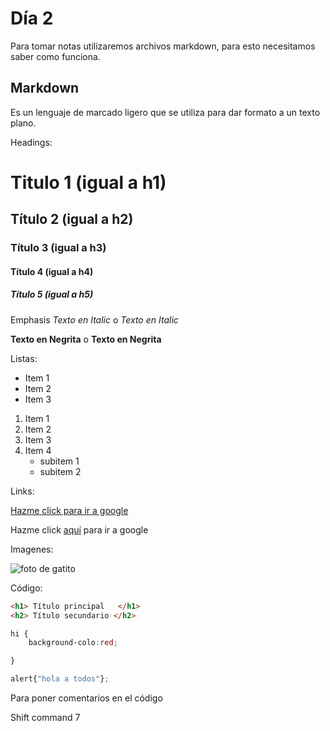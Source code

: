# Día 2

Para tomar notas utilizaremos archivos markdown, para esto necesitamos saber como funciona.

## Markdown

Es un lenguaje de marcado ligero que se utiliza para dar formato a un texto plano.

Headings:

# Titulo 1 (igual a h1)
## Título 2 (igual a h2)
### Título 3 (igual a h3)
#### Título 4 (igual a h4)
##### Título 5 (igual a h5)

Emphasis
*Texto en Italic* o _Texto en Italic_ 

**Texto en Negrita** o __Texto en Negrita__ 

Listas:
- Item 1
- Item 2
- Item 3

1. Item 1
2. Item 2
3. Item 3
4. Item 4
    - subitem 1
    - subitem 2

Links:

[Hazme click para ir a google](https://google.com)

Hazme click [aquí](https://google.com) para ir a google

Imagenes:

![foto de gatito](https://purina.com.pe/sites/default/files/styles/webp/public/2022-10/Que_debes_saber_antes_de_adoptar_un_gatito.jpg.webp?itok=N2sS0lfp)

Código:

```html
<h1> Título principal   </h1>
<h2> Título secundario </h2>

```



``` css
hi {
    background-colo:red;

}
```



```js
alert{"hola a todos"};
```

Para poner comentarios en el código

Shift command 7